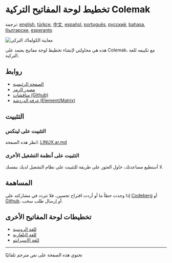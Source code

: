 # تخطيط لوحة المفاتيح التركية Colemak

ترجمة: [english](README.md), [türkçe](README.tr.md), [中文](README.zh-CN.md), [español](README.es.md), [português](README.pt.md), [русский](README.ru.md), [bahasa](README.id.md), [български](README.bg.md), [esperanto](README.eo.md)

![معاينة الكولماك التركي ](./media/preview.png)

هذه هي محاولتي لإنشاء تخطيط لوحة مفاتيح يعتمد على Colemak، مع تكييفه للغة التركية.

## روابط

* [الصفحة الرئيسية](https://salif.github.io/colemak-tr/)
* [مصدر الرمز](https://codeberg.org/salif/colemak-tr)
* [مناقشات (Github)](https://github.com/salif/colemak-tr/discussions)
* [غرفة الدردشة (Element/Matrix)](https://matrix.to/#/#salif-colemak:mozilla.org)

## التثبيت

### التثبيت على لينكس

انظر هذه الصفحة: [LINUX.ar.md](./LINUX.ar.md)

### التثبيت على أنظمة التشغيل الأخرى

لا أستطيع مساعدتك، حاول العثور على طريقة للتثبيت على نظام التشغيل لديك بنفسك.

## المساهمة

إذا وجدت خطأ ما أو أردت اقتراح تحسين، فلا تتردد في مشاركته على [Codeberg] أو [Github]، أو إرسال طلب سحب.

[Github]: https://github.com/salif/colemak-tr/discussions
[Codeberg]: https://codeberg.org/salif/colemak-tr/issues

## تخطيطات لوحة المفاتيح الأخرى

* [للغة الروسية](https://salif.github.io/colemak-ru/)
* [للغة البلغارية](https://salif.github.io/colemak-bg/)
* [للغة الاسبرانتو](https://salif.github.io/colemak-eo/)

---

تحتوي هذه الصفحة على نص مترجم تلقائيًا
